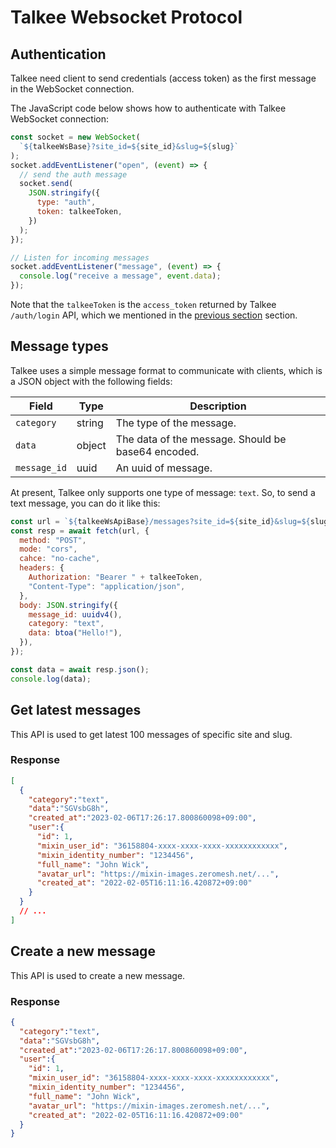 # Talkee Websocket Protocol

<!--@include: ../../parts/talkee-ws-params.md-->

## Authentication

Talkee need client to send credentials (access token) as the first message in the WebSocket connection.

The JavaScript code below shows how to authenticate with Talkee WebSocket connection:

```js
const socket = new WebSocket(
  `${talkeeWsBase}?site_id=${site_id}&slug=${slug}`
);
socket.addEventListener("open", (event) => {
  // send the auth message
  socket.send(
    JSON.stringify({
      type: "auth",
      token: talkeeToken,
    })
  );
});

// Listen for incoming messages
socket.addEventListener("message", (event) => {
  console.log("receive a message", event.data);
});
```

Note that the `talkeeToken` is the `access_token` returned by Talkee `/auth/login` API, which we mentioned in the [previous section](./api#login) section.

## Message types

Talkee uses a simple message format to communicate with clients, which is a JSON object with the following fields:

| Field | Type | Description |
| --- | --- | --- |
| `category` | string | The type of the message. |
| `data` | object | The data of the message. Should be base64 encoded. |
| `message_id` | uuid | An uuid of message. |

At present, Talkee only supports one type of message: `text`. So, to send a text message, you can do it like this:

```js
const url = `${talkeeWsApiBase}/messages?site_id=${site_id}&slug=${slug}`;
const resp = await fetch(url, {
  method: "POST",
  mode: "cors",
  cahce: "no-cache",
  headers: {
    Authorization: "Bearer " + talkeeToken,
    "Content-Type": "application/json",
  },
  body: JSON.stringify({
    message_id: uuidv4(),
    category: "text",
    data: btoa("Hello!"),
  }),
});

const data = await resp.json();
console.log(data);
```

## Get latest messages

<APIEndpoint auth method="GET" url="/messages?site_id=:site_id&slug=:slug&filter=latest" />

This API is used to get latest 100 messages of specific site and slug.

<APIParams :params="siteMetaQueryParams.concat([msgFilterParam])" />

### Response

```json
[
  {
    "category":"text",
    "data":"SGVsbG8h",
    "created_at":"2023-02-06T17:26:17.800860098+09:00",
    "user":{
      "id": 1,
      "mixin_user_id": "36158804-xxxx-xxxx-xxxx-xxxxxxxxxxxx",
      "mixin_identity_number": "1234456",
      "full_name": "John Wick",
      "avatar_url": "https://mixin-images.zeromesh.net/...",
      "created_at": "2022-02-05T16:11:16.420872+09:00"
    }
  }
  // ...
]
```

## Create a new message

<APIEndpoint auth method="POST" url="/messages?site_id=:site_id&slug=:slug" />

This API is used to create a new message.

<APIParams :params="siteMetaQueryParams.concat(msgCreateParams)" />

### Response

```json
{
  "category":"text",
  "data":"SGVsbG8h",
  "created_at":"2023-02-06T17:26:17.800860098+09:00",
  "user":{
    "id": 1,
    "mixin_user_id": "36158804-xxxx-xxxx-xxxx-xxxxxxxxxxxx",
    "mixin_identity_number": "1234456",
    "full_name": "John Wick",
    "avatar_url": "https://mixin-images.zeromesh.net/...",
    "created_at": "2022-02-05T16:11:16.420872+09:00"
  }
}
```

